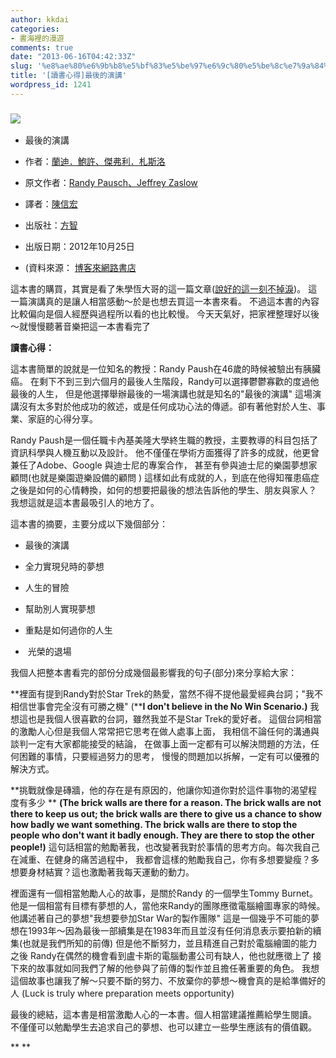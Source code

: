 ```yaml
---
author: kkdai
categories:
- 書海裡的漫遊
comments: true
date: "2013-06-16T04:42:33Z"
slug: '%e8%ae%80%e6%9b%b8%e5%bf%83%e5%be%97%e6%9c%80%e5%be%8c%e7%9a%84%e6%bc%94%e8%ac%9b'
title: '[讀書心得]最後的演講'
wordpress_id: 1241
---
```


### [![](http://addons.books.com.tw/G/001/sc/1/0010562241_sc_01.jpg)](http://www.books.com.tw/exep/prod/lookinside.php?item=0010562241#tt)





	
  * 最後的演講

	
  * 作者：[蘭迪．鮑許、傑弗利．札斯洛](http://search.books.com.tw/exep/prod_search.php?key=%C4%F5%AD%7D%A1D%C0j%B3%5C%A1B%B3%C7%A5%B1%A7Q%A1D%A5%BE%B4%B5%AC%A5&f=author)

	
  * 原文作者：[Randy Pausch、Jeffrey Zaslow](http://search.books.com.tw/exep/prod_search.php?key=Randy%20Pausch%A1BJeffrey%20Zaslow&f=author)

	
  * 譯者：[陳信宏](http://search.books.com.tw/exep/prod_search.php?key=%B3%AF%ABH%A7%BB&f=author)

	
  * 出版社：[方智](http://www.books.com.tw/exep/pub_book.php?pubid=fine)

	
  * 出版日期：2012年10月25日

	
  * (資料來源： [博客來網路書店](http://www.books.com.tw/exep/assp.php/kkdailin/exep/prod/booksfile.php?item=0010562241)


這本書的購買，其實是看了朱學恆大哥的這一篇文章([說好的這一刻不掉淚](http://blogs.myoops.org/lucifer.php/2007/11/08/randypausch))。
這一篇演講真的是讓人相當感動～於是也想去買這一本書來看。
不過這本書的內容比較偏向是個人經歷與過程所以看的也比較慢。
今天天氣好，把家裡整理好以後 ～就慢慢聽著音樂把這一本書看完了



**讀書心得：**

這本書簡單的說就是一位知名的教授：Randy Paush在46歲的時候被驗出有胰臟癌。
在剩下不到三到六個月的最後人生階段，Randy可以選擇鬱鬱寡歡的度過他最後的人生，
但是他選擇舉辦最後的一場演講也就是知名的"最後的演講"
這場演講沒有太多對於他成功的敘述，或是任何成功心法的傳遞。卻有著他對於人生、事業、家庭的心得分享。

Randy Paush是一個任職卡內基美隆大學終生職的教授，主要教導的科目包括了資訊科學與人機互動以及設計。
他不僅僅在學術方面獲得了許多的成就，他更曾兼任了Adobe、Google 與迪士尼的專案合作，
甚至有參與迪士尼的樂園夢想家顧問(也就是樂園遊樂設備的顧問 )
這樣如此有成就的人，到底在他得知罹患癌症之後是如何的心情轉換，如何的想要把最後的想法告訴他的學生、朋友與家人？
我想這就是這本書最吸引人的地方了。

這本書的摘要，主要分成以下幾個部分：



	
  * 最後的演講

	
  * 全力實現兒時的夢想

	
  * 人生的冒險

	
  * 幫助別人實現夢想

	
  * 重點是如何過你的人生

	
  *  光榮的退場


我個人把整本書看完的部份分成幾個最影響我的句子(部分)來分享給大家：



**裡面有提到Randy對於Star Trek的熱愛，當然不得不提他最愛經典台詞；"我不相信世事會完全沒有可勝之機"
(****I don't believe in the No Win Scenario.)**
我想這也是我個人很喜歡的台詞，雖然我並不是Star Trek的愛好者。
這個台詞相當的激勵人心但是我個人常常把它思考在做人處事上面，
我相信不論任何的溝通與談判一定有大家都能接受的結論，
在做事上面一定都有可以解決問題的方法，任何困難的事情，只要經過努力的思考，
慢慢的問題加以拆解，一定有可以優雅的解決方式。

**挑戰就像是磚牆，他的存在是有原因的，他讓你知道你對於這件事物的渴望程度有多少 **
**(The brick walls are there for a reason. The brick walls are not there to keep us out; the brick walls are there to give us a chance to show how badly we want something. The brick walls are there to stop the people who don't want it badly enough. They are there to stop the other people!)**
這句話相當的勉勵著我，也改變著我對於事情的思考方向。每次我自己在減重、在健身的痛苦過程中，
我都會這樣的勉勵我自己，你有多想要變瘦？多想要身材結實？這也激勵著我每天運動的動力。

裡面還有一個相當勉勵人心的故事，是關於Randy 的一個學生Tommy Burnet。
他是一個相當有目標有夢想的人，當他來Randy的團隊應徵電腦繪圖專家的時候。
他講述著自己的夢想"我想要參加Star War的製作團隊"
這是一個幾乎不可能的夢想在1993年～因為最後一部續集是在1983年而且並沒有任何消息表示要拍新的續集(也就是我們所知的前傳)
但是他不斷努力，並且精進自己對於電腦繪圖的能力之後
Randy在偶然的機會看到盧卡斯的電腦動畫公司有缺人，他也就應徵上了
接下來的故事就如同我們了解的他參與了前傳的製作並且擔任著重要的角色。
我想這個故事也讓我了解～只要不斷的努力、不放棄你的夢想～機會真的是給準備好的人
(Luck is truly where preparation meets opportunity)

最後的總結，這本書是相當激勵人心的一本書。個人相當建議推薦給學生閱讀。
不僅僅可以勉勵學生去追求自己的夢想、也可以建立一些學生應該有的價值觀。

** **








